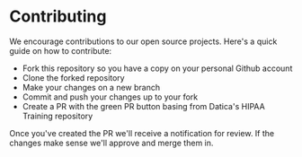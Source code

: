 # Contributing

We encourage contributions to our open source projects. Here's a quick guide on how to contribute:

- Fork this repository so you have a copy on your personal Github account
- Clone the forked repository
- Make your changes on a new branch
- Commit and push your changes up to your fork
- Create a PR with the green PR button basing from Datica's HIPAA Training repository

Once you've created the PR we'll receive a notification for review. If the changes make sense we'll approve and merge them in.
